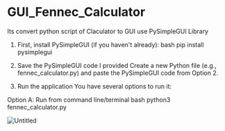 # GUI_Fennec_Calculator
Its convert  python script  of Claculator to GUI use  PySimpleGUI Library

1. First, install PySimpleGUI (if you haven't already):
bash
pip install pysimplegui
2. Save the PySimpleGUI code I provided
Create a new Python file (e.g., fennec_calculator.py) and paste the PySimpleGUI code from Option 2.

3. Run the application
You have several options to run it:

Option A: Run from command line/terminal
bash
python3 fennec_calculator.py

![Untitled](https://github.com/user-attachments/assets/3b752bcc-32ec-4499-a933-df0482a312a0)
